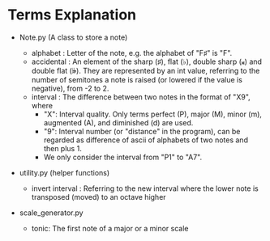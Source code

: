 # Terms Explanation

- Note.py (A class to store a note)

  - alphabet : Letter of the note, e.g. the alphabet of "F♯" is "F".
  - accidental : An element of the sharp (♯), flat (♭), double sharp (𝄪) and double flat (𝄫). They are represented by an int value, referring to the number of semitones a note is raised (or lowered if the value is negative), from -2 to 2.
  - interval : The difference between two notes in the format of "X9", where
    - "X": Interval quality. Only terms perfect (P), major (M), minor (m), augmented (A), and diminished (d) are used.
    - "9": Interval number (or "distance" in the program), can be regarded as difference of ascii of alphabets of two notes and then plus 1.
    - We only consider the interval from "P1" to "A7".

- utility.py (helper functions)

  - invert interval : Referring to the new interval where the lower note is transposed (moved) to an octave higher

- scale_generator.py

  - tonic: The first note of a major or a minor scale
